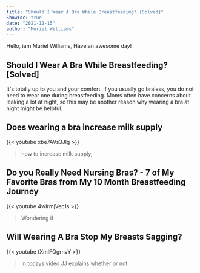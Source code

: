 ```yaml
---
title: "Should I Wear A Bra While Breastfeeding? [Solved]"
ShowToc: true 
date: "2021-12-15"
author: "Muriel Williams" 
---
```


Hello, iam Muriel Williams, Have an awesome day!
## Should I Wear A Bra While Breastfeeding? [Solved]
It's totally up to you and your comfort. If you usually go braless, you do not need to wear one during breastfeeding. Moms often have concerns about leaking a lot at night, so this may be another reason why wearing a bra at night might be helpful.

## Does wearing a bra increase milk supply
{{< youtube xbe7AVs3Jlg >}}
>how to increase milk supply, 

## Do you Really Need Nursing Bras? - 7 of My Favorite Bras from My 10 Month Breastfeeding Journey
{{< youtube 4wIrmjVec1s >}}
>Wondering if 

## Will Wearing A Bra Stop My Breasts Sagging?
{{< youtube tXmlFQgrnvY >}}
>In todays video JJ explains whether or not 


